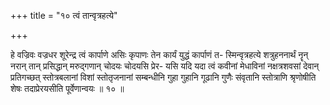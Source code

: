 +++
title = "१० त्वं तान्वृत्रहत्ये"

+++

हे वज्रिवः वज्रधर शूरेन्द्र त्वं कार्पाणे असिः कृपाणः तेन कार्यं युद्धं कार्पाणं त- स्मिन्वृत्रहत्ये शत्रुहननार्थं नॄन् नरान् तान् प्रसिद्धान् मरुद्गणान् चोदयः चोदयसि प्रेर- यसि यदि यदा त्वं कवीनां मेधाविनां नक्षत्रशवसां देवान् प्रतिगच्छत् स्तोत्रबलानां विशां स्तोतृजनानां सम्बन्धीनि गुहा गुहानि गूढानि गुणैः संवृतानि स्तोत्राणि श्रृणोषीति शेषः तदाप्रेरयसीति पूर्वेणान्वयः ॥ १० ॥